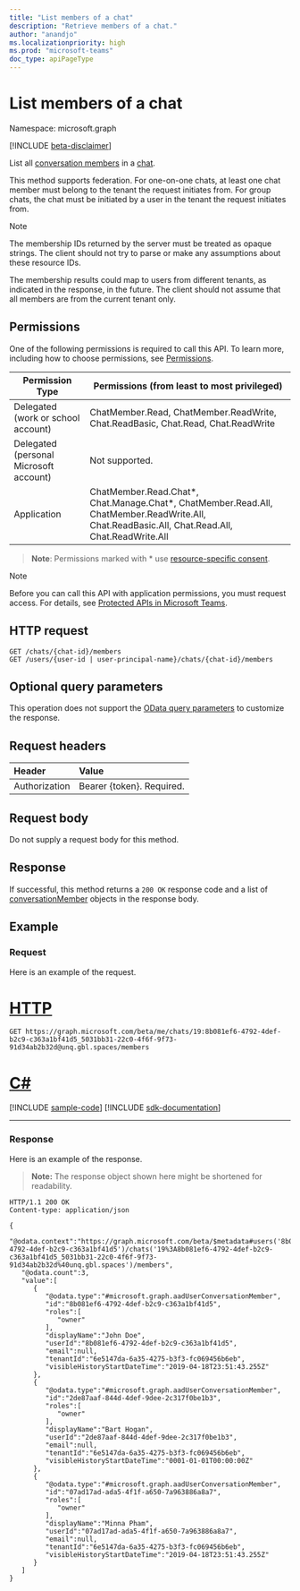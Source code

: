 ```yaml
---
title: "List members of a chat"
description: "Retrieve members of a chat."
author: "anandjo"
ms.localizationpriority: high
ms.prod: "microsoft-teams"
doc_type: apiPageType
---
```


# List members of a chat

Namespace: microsoft.graph

[!INCLUDE [beta-disclaimer](../../includes/beta-disclaimer.md)]

List all [conversation members](../resources/conversationmember.md) in a [chat](../resources/chat.md).

This method supports federation. For one-on-one chats, at least one chat member must belong to the tenant the request initiates from. For group chats, the chat must be initiated by a user in the tenant the request initiates from.

> [!NOTE]
> The membership IDs returned by the server must be treated as opaque strings. The client should not try to parse or make any assumptions about these resource IDs.
>
> The membership results could map to users from different tenants, as indicated in the response, in the future. The client should not assume that all members are from the current tenant only.

## Permissions

One of the following permissions is required to call this API. To learn more, including how to choose permissions, see [Permissions](/graph/permissions-reference).

|Permission Type|Permissions (from least to most privileged)|
|---------|-------------|
|Delegated (work or school account)| ChatMember.Read, ChatMember.ReadWrite, Chat.ReadBasic, Chat.Read, Chat.ReadWrite |
|Delegated (personal Microsoft account)|Not supported.|
|Application| ChatMember.Read.Chat*, Chat.Manage.Chat*, ChatMember.Read.All, ChatMember.ReadWrite.All, Chat.ReadBasic.All, Chat.Read.All, Chat.ReadWrite.All |

> **Note**: Permissions marked with * use [resource-specific consent](/microsoftteams/platform/graph-api/rsc/resource-specific-consent).

> [!NOTE]
> Before you can call this API with application permissions, you must request access. For details, see [Protected APIs in Microsoft Teams](/graph/teams-protected-apis).

## HTTP request
<!-- { "blockType": "ignored" } -->
```http
GET /chats/{chat-id}/members
GET /users/{user-id | user-principal-name}/chats/{chat-id}/members
```

## Optional query parameters

This operation does not support the [OData query parameters](/graph/query-parameters) to customize the response.

## Request headers

| Header       | Value |
|:---------------|:--------|
| Authorization  | Bearer {token}. Required.  |

## Request body

Do not supply a request body for this method.

## Response

If successful, this method returns a `200 OK` response code and a list of [conversationMember](../resources/conversationmember.md) objects in the response body.

## Example

### Request

Here is an example of the request.

# [HTTP](#tab/http)
<!-- {
  "blockType": "request",
  "name": "list_conversation_members",
  "sampleKeys": ["19:8b081ef6-4792-4def-b2c9-c363a1bf41d5_5031bb31-22c0-4f6f-9f73-91d34ab2b32d@unq.gbl.spaces"]
}-->
```msgraph-interactive
GET https://graph.microsoft.com/beta/me/chats/19:8b081ef6-4792-4def-b2c9-c363a1bf41d5_5031bb31-22c0-4f6f-9f73-91d34ab2b32d@unq.gbl.spaces/members
```

# [C#](#tab/csharp)
[!INCLUDE [sample-code](../includes/snippets/csharp/list-conversation-members-csharp-snippets.md)]
[!INCLUDE [sdk-documentation](../includes/snippets/snippets-sdk-documentation-link.md)]

---


### Response

Here is an example of the response.

>**Note:** The response object shown here might be shortened for readability.
<!-- {
  "blockType": "response",
  "truncated": true,
  "@odata.type": "microsoft.graph.conversationMember"
} -->
```http
HTTP/1.1 200 OK
Content-type: application/json

{
   "@odata.context":"https://graph.microsoft.com/beta/$metadata#users('8b081ef6-4792-4def-b2c9-c363a1bf41d5')/chats('19%3A8b081ef6-4792-4def-b2c9-c363a1bf41d5_5031bb31-22c0-4f6f-9f73-91d34ab2b32d%40unq.gbl.spaces')/members",
   "@odata.count":3,
   "value":[
      {
         "@odata.type":"#microsoft.graph.aadUserConversationMember",
         "id":"8b081ef6-4792-4def-b2c9-c363a1bf41d5",
         "roles":[
            "owner"
         ],
         "displayName":"John Doe",
         "userId":"8b081ef6-4792-4def-b2c9-c363a1bf41d5",
         "email":null,
         "tenantId":"6e5147da-6a35-4275-b3f3-fc069456b6eb",
         "visibleHistoryStartDateTime":"2019-04-18T23:51:43.255Z"
      },
      {
         "@odata.type":"#microsoft.graph.aadUserConversationMember",
         "id":"2de87aaf-844d-4def-9dee-2c317f0be1b3",
         "roles":[
            "owner"
         ],
         "displayName":"Bart Hogan",
         "userId":"2de87aaf-844d-4def-9dee-2c317f0be1b3",
         "email":null,
         "tenantId":"6e5147da-6a35-4275-b3f3-fc069456b6eb",
         "visibleHistoryStartDateTime":"0001-01-01T00:00:00Z"
      },
      {
         "@odata.type":"#microsoft.graph.aadUserConversationMember",
         "id":"07ad17ad-ada5-4f1f-a650-7a963886a8a7",
         "roles":[
            "owner"
         ],
         "displayName":"Minna Pham",
         "userId":"07ad17ad-ada5-4f1f-a650-7a963886a8a7",
         "email":null,
         "tenantId":"6e5147da-6a35-4275-b3f3-fc069456b6eb",
         "visibleHistoryStartDateTime":"2019-04-18T23:51:43.255Z"
      }
   ]
}
```

<!-- uuid: 8fcb5dbc-d5aa-4681-8e31-b001d5168d79
2015-10-25 14:57:30 UTC -->
<!--
{
  "type": "#page.annotation",
  "description": "conversation: member list",
  "keywords": "",
  "section": "documentation",
  "tocPath": "",
  "suppressions": [
  ]
}
-->
